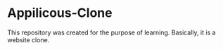 # Appilicous-Clone
This repository was created for the purpose of learning. Basically, it is a website clone.
